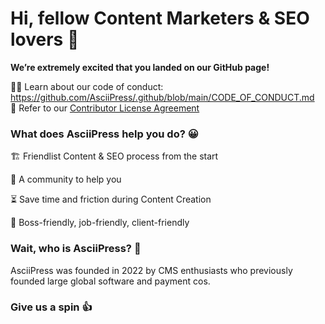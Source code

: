 # Hi, fellow Content Marketers & SEO lovers 👋



<!-- ![An illustration showing a space kitty dreaming of exploring new worlds with AsciiPress](https://raw.githubusercontent.com/AsciiPresshq/.github/master/profile/static/AsciiPress-github-banner.png)
 -->
**We’re extremely excited that you landed on our GitHub page!**

🧑‍💻 Learn about our code of conduct: https://github.com/AsciiPress/.github/blob/main/CODE_OF_CONDUCT.md  
📜 Refer to our [Contributor License Agreement](https://github.com/AsciiPress/.github/blob/main/CLA.md) 



### What does AsciiPress help you do? 😀

🏗 Friendlist Content & SEO process from the start

🤝 A community to help you

⏳ Save time and friction during Content Creation

🧰 Boss-friendly, job-friendly, client-friendly

### Wait, who is AsciiPress? 🤔

AsciiPress was founded in 2022 by CMS enthusiasts who previously founded large global software and payment cos.


### Give us a spin 👍

